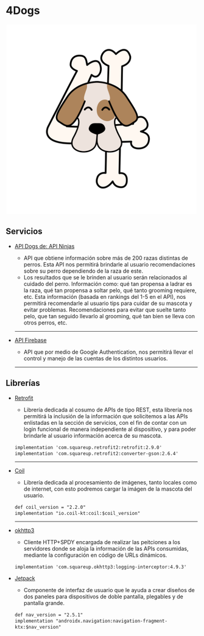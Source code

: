 # 4Dogs

<p align="center"> <img src="https://github.com/angelcast2002/APP-Proyecto1-PlataformasMoviles/blob/main/APPLogo.png" width = "500"> </p>

## Servicios
- [API Dogs de: API Ninjas](https://api-ninjas.com/api/dogs)

    - API que obtiene información sobre más de 200 razas distintas de perros. Esta API nos permitirá brindarle al usuario recomendaciones sobre su perro dependiendo de la raza de este.
    - Los resultados que se le brinden al usuario serán relacionados al cuidado del perro. Información como: qué tan propensa a ladrar es la raza, qué tan propensa a soltar pelo, qué tanto grooming requiere, etc. Esta información (basada en rankings del 1-5 en el API), nos permitirá recomendarle al usuario tips para cuidar de su mascota y evitar problemas. Recomendaciones para evitar que suelte tanto pelo, que tan seguido llevarlo al grooming, qué tan bien se lleva con otros perros, etc. 
  
  ***
- [API Firebase](https://firebase.google.com/docs/auth/android/google-signin?hl=es-419#kotlin+ktx)
  
    - API que por medio de Google Authentication, nos permitirá llevar el control y manejo de las cuentas de los distintos usuarios.
  
  ***
## Librerías

- [Retrofit](https://square.github.io/retrofit/)
  
    - Librería dedicada al cosumo de APIs de tipo REST, esta librería nos permitirá la inclusión de la información que solicitemos a las APIs enlistadas en la sección de servicios, con el fin de contar con un login funcional de manera independiente al dispositivo, y para poder brindarle al usuario información acerca de su mascota.

    ~~~
    implementation 'com.squareup.retrofit2:retrofit:2.9.0'
    implementation 'com.squareup.retrofit2:converter-gson:2.6.4'  
    ~~~
  
  ***
  
- [Coil](https://coil-kt.github.io/coil/)
  
    - Librería dedicada al procesamiento de imágenes, tanto locales como de internet, con esto podremos cargar la imágen de la mascota del usuario.


    ~~~
    def coil_version = "2.2.0"
    implementation "io.coil-kt:coil:$coil_version"  
    ~~~
  
  ***
  
- [okhttp3](https://square.github.io/okhttp/)
  
    - Cliente HTTP+SPDY encargada de realizar las peitciones a los servidores donde se aloja la información de las APIs consumidas, mediante la configuración en código de URLs dinámicos.

    ~~~
    implementation 'com.squareup.okhttp3:logging-interceptor:4.9.3' 
    ~~~
- [Jetpack](https://www.googleadservices.com/pagead/aclk?sa=L&ai=DChcSEwiw1fPFh8P6AhWNwYYKHSkpB2MYABAAGgJ2dQ&ohost=www.google.com&cid=CAESauD2y4p03bSt6aznDs3RrCd-KxCg9m_nrU0KYST0gbZ9ywwt8EHge7t7kDpeknIjW51u002VQhySvNV_qruNJDCATVw8U3DLufaoYOnAbpV21eEWdSD0oRGopdcFTplSmZj_MN7EWzv_o8o&sig=AOD64_0MauLCLbYoCyG05LNrEJyj8p9Dgg&q&adurl&ved=2ahUKEwimx-3Fh8P6AhXHRjABHT84BkAQ0Qx6BAgHEAE)
    - Componente de interfaz de usuario que le ayuda a crear diseños de dos paneles para dispositivos de doble pantalla, plegables y de pantalla grande.
    ~~~
    def nav_version = "2.5.1"
    implementation "androidx.navigation:navigation-fragment-ktx:$nav_version"
    ~~~
    
